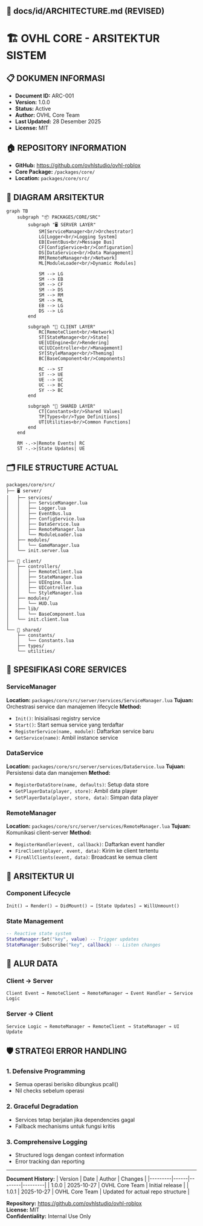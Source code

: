 ## 📁 **docs/id/ARCHITECTURE.md** (REVISED)

<!--
OVHL CORE - ARCHITECTURE DOCUMENTATION
Document ID: ARC-001
Version: 1.0.0
Author: OVHL Core Team
Last Updated: 2025-10-27
License: MIT
-->

# 🏗️ OVHL CORE - ARSITEKTUR SISTEM

## 📋 DOKUMEN INFORMASI

- **Document ID:** ARC-001
- **Version:** 1.0.0
- **Status:** Active
- **Author:** OVHL Core Team
- **Last Updated:** 28 Desember 2025
- **License:** MIT

## 🏠 REPOSITORY INFORMATION

- **GitHub:** https://github.com/ovhlstudio/ovhl-roblox
- **Core Package:** `/packages/core/`
- **Location:** `packages/core/src/`

## 📐 DIAGRAM ARSITEKTUR

```mermaid
graph TB
    subgraph "📦 PACKAGES/CORE/SRC"
        subgraph "🖥️ SERVER LAYER"
            SM[ServiceManager<br/>Orchestrator]
            LG[Logger<br/>Logging System]
            EB[EventBus<br/>Message Bus]
            CF[ConfigService<br/>Configuration]
            DS[DataService<br/>Data Management]
            RM[RemoteManager<br/>Network]
            ML[ModuleLoader<br/>Dynamic Modules]

            SM --> LG
            SM --> EB
            SM --> CF
            SM --> DS
            SM --> RM
            SM --> ML
            EB --> LG
            DS --> LG
        end

        subgraph "📱 CLIENT LAYER"
            RC[RemoteClient<br/>Network]
            ST[StateManager<br/>State]
            UE[UIEngine<br/>Rendering]
            UC[UIController<br/>Management]
            SY[StyleManager<br/>Theming]
            BC[BaseComponent<br/>Components]

            RC --> ST
            ST --> UE
            UE --> UC
            UC --> BC
            SY --> BC
        end

        subgraph "🔗 SHARED LAYER"
            CT[Constants<br/>Shared Values]
            TP[Types<br/>Type Definitions]
            UT[Utilities<br/>Common Functions]
        end
    end

    RM -.->|Remote Events| RC
    ST -.->|State Updates| UE
```

## 🗂️ FILE STRUCTURE ACTUAL

```
packages/core/src/
├── 🖥️ server/
│   ├── services/
│   │   ├── ServiceManager.lua
│   │   ├── Logger.lua
│   │   ├── EventBus.lua
│   │   ├── ConfigService.lua
│   │   ├── DataService.lua
│   │   ├── RemoteManager.lua
│   │   └── ModuleLoader.lua
│   ├── modules/
│   │   └── GameManager.lua
│   └── init.server.lua
│
├── 📱 client/
│   ├── controllers/
│   │   ├── RemoteClient.lua
│   │   ├── StateManager.lua
│   │   ├── UIEngine.lua
│   │   ├── UIController.lua
│   │   └── StyleManager.lua
│   ├── modules/
│   │   └── HUD.lua
│   ├── lib/
│   │   └── BaseComponent.lua
│   └── init.client.lua
│
└── 🔗 shared/
    ├── constants/
    │   └── Constants.lua
    ├── types/
    └── utilities/
```

## 🔧 SPESIFIKASI CORE SERVICES

### ServiceManager

**Location:** `packages/core/src/server/services/ServiceManager.lua`
**Tujuan:** Orchestrasi service dan manajemen lifecycle
**Method:**

- `Init()`: Inisialisasi registry service
- `Start()`: Start semua service yang terdaftar
- `RegisterService(name, module)`: Daftarkan service baru
- `GetService(name)`: Ambil instance service

### DataService

**Location:** `packages/core/src/server/services/DataService.lua`
**Tujuan:** Persistensi data dan manajemen
**Method:**

- `RegisterDataStore(name, defaults)`: Setup data store
- `GetPlayerData(player, store)`: Ambil data player
- `SetPlayerData(player, store, data)`: Simpan data player

### RemoteManager

**Location:** `packages/core/src/server/services/RemoteManager.lua`
**Tujuan:** Komunikasi client-server
**Method:**

- `RegisterHandler(event, callback)`: Daftarkan event handler
- `FireClient(player, event, data)`: Kirim ke client tertentu
- `FireAllClients(event, data)`: Broadcast ke semua client

## 🎨 ARSITEKTUR UI

### Component Lifecycle

```
Init() → Render() → DidMount() → [State Updates] → WillUnmount()
```

### State Management

```lua
-- Reactive state system
StateManager:Set("key", value) -- Trigger updates
StateManager:Subscribe("key", callback) -- Listen changes
```

## 🔄 ALUR DATA

### Client → Server

```
Client Event → RemoteClient → RemoteManager → Event Handler → Service Logic
```

### Server → Client

```
Service Logic → RemoteManager → RemoteClient → StateManager → UI Update
```

## 🛡️ STRATEGI ERROR HANDLING

### 1. Defensive Programming

- Semua operasi berisiko dibungkus pcall()
- Nil checks sebelum operasi

### 2. Graceful Degradation

- Services tetap berjalan jika dependencies gagal
- Fallback mechanisms untuk fungsi kritis

### 3. Comprehensive Logging

- Structured logs dengan context information
- Error tracking dan reporting

---

**Document History:**
| Version | Date | Author | Changes |
|---------|------|--------|---------|
| 1.0.0 | 2025-10-27 | OVHL Core Team | Initial release |
| 1.0.1 | 2025-10-27 | OVHL Core Team | Updated for actual repo structure |

**Repository:** https://github.com/ovhlstudio/ovhl-roblox  
**License:** MIT  
**Confidentiality:** Internal Use Only
